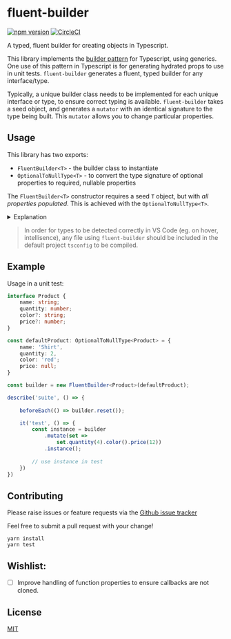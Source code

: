 # fluent-builder

[![npm version](https://badge.fury.io/js/fluent-builder.svg)](https://badge.fury.io/js/fluent-builder) [![CircleCI](https://circleci.com/gh/develohpanda/fluent-builder.svg?style=svg)](https://circleci.com/gh/develohpanda/fluent-builder)

A typed, fluent builder for creating objects in Typescript.

This library implements the [builder pattern](https://sourcemaking.com/design_patterns/builder) for Typescript, using generics. One use of this pattern in Typescript is for generating hydrated props to use in unit tests. `fluent-builder` generates a fluent, typed builder for any interface/type.

Typically, a unique builder class needs to be implemented for each unique interface or type, to ensure correct typing is available. `fluent-builder` takes a seed object, and generates a `mutator` with an identical signature to the type being built. This `mutator` allows you to change particular properties.

## Usage

This library has two exports:

- `FluentBuilder<T>` - the builder class to instantiate
- `OptionalToNullType<T>` - to convert the type signature of optional properties to required, nullable properties

The `FluentBuilder<T>` constructor requires a seed `T` object, but with _all properties populated_. This is achieved with the `OptionalToNullType<T>`. 

<details>
<summary>Explanation</code></summary>

As a side effect of types not existing at runtime, all unset optional properties on the seed object will not have a subsequent mutator function. 

The proxy type `OptionalToNullType<T>` will convert the type signature of optional properties from `{ num?: number }` to `{ num: number | null }`;
</details>

> In order for types to be detected correctly in VS Code (eg. on hover, intellisence), any file using `fluent-builder` should be included in the default project `tsconfig` to be compiled.

## Example

Usage in a unit test:

```ts
interface Product {
    name: string;
    quantity: number;
    color?: string;
    price?: number;
}

const defaultProduct: OptionalToNullType<Product> = {
    name: 'Shirt',
    quantity: 2,
    color: 'red';
    price: null;
}

const builder = new FluentBuilder<Product>(defaultProduct);

describe('suite', () => {
    
    beforeEach(() => builder.reset());

    it('test', () => {
        const instance = builder
            .mutate(set => 
                set.quantity(4).color().price(12))
            .instance();
        
        // use instance in test
    })
})
```

## Contributing

Please raise issues or feature requests via the [Github issue tracker](https://github.com/develohpanda/fluent-builder/issues?q=is%3Aissue+is%3Aopen+sort%3Aupdated-desc)

Feel free to submit a pull request with your change!

```
yarn install
yarn test
```

## Wishlist:
- [ ] Improve handling of function properties to ensure callbacks are not cloned.

## License

[MIT](LICENSE)
